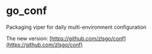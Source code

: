 # go_conf

Packaging viper for daily multi-environment configuration 

The new version: [https://github.com/zlsgo/conf](https://github.com/zlsgo/conf)
